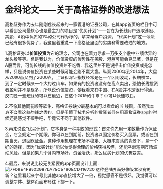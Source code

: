 # 金科论文——关于高格证券的改进想法
  高格证券作为去年刚刚成长起来的一家香港的证券公司，在其app首页的栏目中可以看到公司最核心也是最主打的项目是“优买计划”——旨在为长线用户选取港股、美股、A股中优质的1%的公司作为标的，拿来给客户投资。
  “优买计划”这一做法已经有很多优势了，我这里着重说一下高格证里面的劣势和需要改进的地方。
  
  1.高格证券以**价值投资**为它的理念，公司也在着力寻求一万多支个股中业绩优异的龙头股等等。但是我认为，价值投资的优势性在美股、港股可能会更显著，但是在A股而言，可能长线的价值投资并不吃香，我这里并不是说抨击价值投资或是怎样，只是说价值投资在某些时候可能会跑不赢大盘。纵观2000年到2014年，大盘从2000点又到了2000点，上证和深证指数经常是在一个区间波动，长期横盘，到了一定时候来一个大的过山车，如果有的投资者没有在高点卖出，恐怕长线投资者盈利并不是很多，所以说价值投资，依我看来在中国、在A股并不是很行得通。反而是一些短线的可以在最近，在这个2019的牛市？中可以快速取胜。
  
  2.不像其他同花顺等软件，高格证券缺少最基本的可以看盘的 K 线图。虽然我本身不会看这些均线之类的，但是用惯了技术分析的投资者们在用高格证券app的时候还是感觉不顺手吧，毕竟它不同于其他软件。
  
  3.再来说说“优买计划”，它本身是一种期权的形式：首先你先用一定数量作为保证金，它会规定一个期限，你可以在到期前，投资者以固定价格买入股票，或者在到期当天，退回保证金。这种作用机理在市场不稳定、大概率震荡的背景下，是一个好的选择，因为“优买计划”能以你觉得合理的价格获得股票，还能平滑短期市场波动风险。但是如果几个月内市场好，资金活跃，那么优买计划的优势变差。
  
  4.最后，来说说比较无关紧要的app页面设计上面，
![7FD9E4FB902987DA75C5460ECD416720](7FD9E4FB902987DA75C5460ECD416720.png)
这种登陆界面好像版本没有更新？这里看起来字号比其他app直接增大了一倍，视觉感官不是很好。我觉得可以调整字体、整体页面布局往下挪一下。
